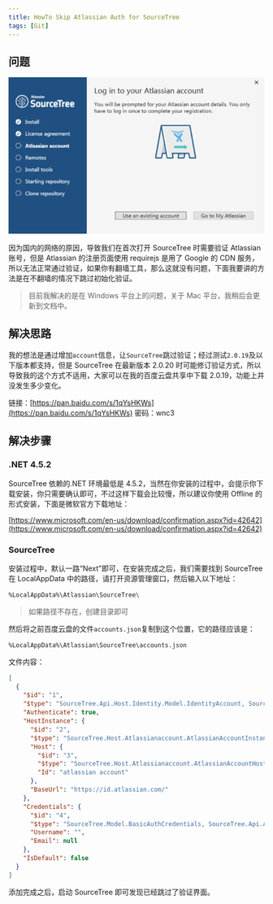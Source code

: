 ```yaml
---
title: HowTo Skip Atlassian Auth for SourceTree
tags: [Git]
---
```


## 问题

![image](images/50_9560cdeb.png)

因为国内的网络的原因，导致我们在首次打开 SourceTree 时需要验证 Atlassian 账号，但是 Atlassian 的注册页面使用 requirejs 是用了 Google 的 CDN 服务，所以无法正常通过验证，如果你有翻墙工具，那么这就没有问题，下面我要讲的方法是在不翻墙的情况下跳过初始化验证。

> 目前我解决的是在 Windows 平台上的问题，关于 Mac 平台，我稍后会更新到文档中。

## 解决思路

我的想法是通过增加`account`信息，让`SourceTree`跳过验证；经过测试`2.0.19`及以下版本都支持，但是 SourceTree 在最新版本 2.0.20 时可能修订验证方式，所以导致我的这个方式不适用，大家可以在我的百度云盘共享中下载 2.0.19，功能上并没发生多少变化。

链接：[https://pan.baidu.com/s/1qYsHKWs](https://pan.baidu.com/s/1qYsHKWs) 密码：wnc3

## 解决步骤

### .NET 4.5.2

SourceTree 依赖的.NET 环境最低是 4.5.2，当然在你安装的过程中，会提示你下载安装，你只需要确认即可，不过这样下载会比较慢，所以建议你使用 Offline 的形式安装，下面是微软官方下载地址：

[https://www.microsoft.com/en-us/download/confirmation.aspx?id=42642](https://www.microsoft.com/en-us/download/confirmation.aspx?id=42642)

### SourceTree

安装过程中，默认一路“Next”即可，在安装完成之后，我们需要找到 SourceTree 在 LocalAppData 中的路径，请打开资源管理窗口，然后输入以下地址：

```bash
%LocalAppData%\Atlassian\SourceTree\
```

> 如果路径不存在，创建目录即可

然后将之前百度云盘的文件`accounts.json`复制到这个位置，它的路径应该是：

```bash
%LocalAppData%\Atlassian\SourceTree\accounts.json
```

文件内容：

```json
[
  {
    "$id": "1",
    "$type": "SourceTree.Api.Host.Identity.Model.IdentityAccount, SourceTree.Api.Host.Identity",
    "Authenticate": true,
    "HostInstance": {
      "$id": "2",
      "$type": "SourceTree.Host.Atlassianaccount.AtlassianAccountInstance, SourceTree.Host.AtlassianAccount",
      "Host": {
        "$id": "3",
        "$type": "SourceTree.Host.Atlassianaccount.AtlassianAccountHost, SourceTree.Host.AtlassianAccount",
        "Id": "atlassian account"
      },
      "BaseUrl": "https://id.atlassian.com/"
    },
    "Credentials": {
      "$id": "4",
      "$type": "SourceTree.Model.BasicAuthCredentials, SourceTree.Api.Account",
      "Username": "",
      "Email": null
    },
    "IsDefault": false
  }
]
```

添加完成之后，启动 SourceTree 即可发现已经跳过了验证界面。
